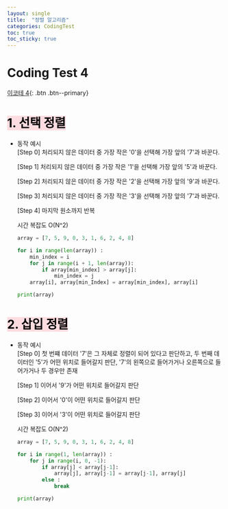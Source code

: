 ```yaml
---
layout: single
title:  "정렬 알고리즘"
categories: CodingTest
toc: true
toc_sticky: true
---
```


# Coding Test 4

[이코테 4](https://www.youtube.com/watch?v=KGyK-pNvWos&list=PLRx0vPvlEmdAghTr5mXQxGpHjWqSz0dgC&index=4){: .btn .btn--primary}

# <mark style='background-color: #ffdce0'>1. 선택 정렬</mark>
- 동작 예시  
    [Step 0] 처리되지 않은 데이터 중 가장 작은 '0'을 선택해 가장 앞의 '7'과 바꾼다.  

    [Step 1] 처리되지 않은 데이터 중 가장 작은 '1'을 선택해 가장 앞의 '5'과 바꾼다.  

    [Step 2] 처리되지 않은 데이터 중 가장 작은 '2'을 선택해 가장 앞의 '9'과 바꾼다.  

    [Step 3] 처리되지 않은 데이터 중 가장 작은 '3'을 선택해 가장 앞의 '7'과 바꾼다.  

    [Step 4] 마지막 원소까지 반복  

    시간 복잡도 O(N^2)

    ```python
    array = [7, 5, 9, 0, 3, 1, 6, 2, 4, 8]

    for i in range(len(array)) :
        min_index = i
        for j in range(i + 1, len(array)):
            if array[min_index] > array[j]:
                min_index = j
        array[i], array[min_Index] = array[min_index], array[i]
    
    print(array)
    ```
# <mark style='background-color: #ffdce0'>2. 삽입 정렬</mark>
- 동작 예시  
    [Step 0] 첫 번쨰 데이터 '7'은 그 자체로 정렬이 되어 있다고 판단하고, 두 번째 데이터인 '5'가 어떤 위치로 들어갈지 판단, '7'의 왼쪽으로 들어가거나 오른쪽으로 들어가거나 두 경우만 존재  

    [Step 1] 이어서 '9'가 어떤 위치로 들어갈지 판단  

    [Step 2] 이어서 '0'이 어떤 위치로 들어갈지 판단  

    [Step 3] 이어서 '3'이 어떤 위치로 들어갈지 판단  

    시간 복잡도 O(N^2)

    ```python
    array = [7, 5, 9, 0, 3, 1, 6, 2, 4, 8]

    for i in range(1, len(array)) :
        for j in range(i, 0, -1):
            if array[j] < array[j-1]:
                array[j], array[j-1] = array[j-1], array[j]
            else :
                break

    print(array)
    ```